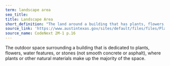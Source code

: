 ```yaml
---
term: landscape area
seo_title: 
title: Landscape Area
short_definition: "The land around a building that has plants, flowers, or other natural features. Landscape areas don't have concrete or asphalt."
source_link: 'https://www.austintexas.gov/sites/default/files/files/Planning/CodeNEXT/ALDC_PRD_23_LandDevelopmentCode_Combined_2017_0130_web.pdf'
source_name: CodeNext 2M-1 p.16
---
```



The outdoor space surrounding a building that is dedicated to plants, flowers, water features, or stones (not smooth concrete or asphalt), where plants or other natural materials make up the majority of the space. &nbsp;